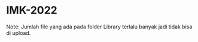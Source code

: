 # IMK-2022

Note: Jumlah file yang ada pada folder Library terlalu banyak jadi tidak bisa di upload.
